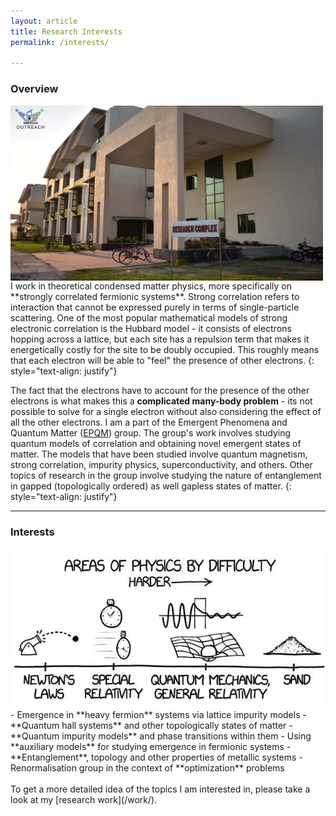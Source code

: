 ```yaml
---
layout: article
title: Research Interests
permalink: /interests/

---
```


### Overview

<img src="/assets/images/iiserk.jpg" style="display: inline; float: left; margin-right: 2em;" width="500"/>
I work in theoretical condensed matter physics, more specifically on **strongly correlated fermionic systems**. Strong correlation refers to interaction that cannot be expressed purely in terms of single-particle scattering. One of the most popular mathematical models of strong electronic correlation is the Hubbard model - it consists of electrons hopping across a lattice, but each site has a repulsion term that makes it energetically costly for the site to be doubly occupied. This roughly means that each electron will be able to "feel" the presence of other electrons.
{: style="text-align: justify"}

The fact that the electrons have to account for the presence of the other electrons is what makes this a **complicated many-body problem** - its not possible to solve for a single electron without also considering the effect of all the other electrons.
I am a part of the Emergent Phenomena and Quantum Matter ([EPQM](https://www.iiserkol.ac.in/~slal/index.html)) group. The group's work involves studying quantum models of correlation and obtaining novel emergent states of matter. The models that have been studied involve quantum magnetism, strong correlation, impurity physics, superconductivity, and others. Other topics of research in the group involve studying the nature of entanglement in gapped (topologically ordered) as well gapless states of matter.
{: style="text-align: justify"}

---

### Interests

<div markdown="1">
<img src="/assets/images/xkcd-sand.jpg" style="display: inline; float: right; margin-left: 2em;" width="500"/>
- Emergence in **heavy fermion** systems via lattice impurity models
- **Quantum hall systems** and other topologically states of matter
- **Quantum impurity models** and phase transitions within them
- Using **auxiliary models** for studying emergence in fermionic systems
- **Entanglement**, topology and other properties of metallic systems
- Renormalisation group in the context of **optimization** problems
</div>
<br>
To get a more detailed idea of the topics I am interested in, please take a look at my [research work](/work/).
